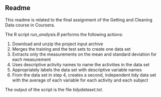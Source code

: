 Readme
------

This readme is related to the final assignment of the Getting and Cleaning Data course in Coursera.  

The R script *run\_analysis.R* performs the following actions:  
1. Download and unzip the project input archive 
2. Merges the training and the test sets to create one data set 
3. Extracts only the measurements on the mean and standard deviation for each measurement 
4. Uses descriptive activity names to name the activities in the data set  
5. Appropriately labels the data set with descriptive variable names 
6. From the data set in step 4, creates a second, independent tidy data set with the average of each variable for each activity and each subject  

The output of the script is the file *tidydataset.txt*.
